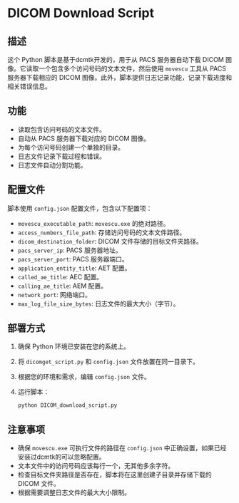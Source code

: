 # DICOM Download Script

## 描述

这个 Python 脚本是基于dcmtk开发的，用于从 PACS 服务器自动下载 DICOM 图像。它读取一个包含多个访问号码的文本文件，然后使用 `movescu` 工具从 PACS 服务器下载相应的 DICOM 图像。此外，脚本提供日志记录功能，记录下载进度和相关错误信息。

## 功能

- 读取包含访问号码的文本文件。
- 自动从 PACS 服务器下载对应的 DICOM 图像。
- 为每个访问号码创建一个单独的目录。
- 日志文件记录下载过程和错误。
- 日志文件自动分割功能。

## 配置文件

脚本使用 `config.json` 配置文件，包含以下配置项：

- `movescu_executable_path`: `movescu.exe` 的绝对路径。
- `access_numbers_file_path`: 存储访问号码的文本文件路径。
- `dicom_destination_folder`: DICOM 文件存储的目标文件夹路径。
- `pacs_server_ip`: PACS 服务器地址。
- `pacs_server_port`: PACS 服务器端口。
- `application_entity_title`: AET 配置。
- `called_ae_title`: AEC 配置。
- `calling_ae_title`: AEM 配置。
- `network_port`: 网络端口。
- `max_log_file_size_bytes`: 日志文件的最大大小（字节）。

## 部署方式

1. 确保 Python 环境已安装在您的系统上。

2. 将 `dicomget_script.py` 和 `config.json` 文件放置在同一目录下。

3. 根据您的环境和需求，编辑 `config.json` 文件。

4. 运行脚本：

   ```python
   python DICOM_download_script.py
   ```

## 注意事项

- 确保 `movescu.exe` 可执行文件的路径在 `config.json` 中正确设置，如果已经安装过dcmtk的可以忽略配置。
- 文本文件中的访问号码应该每行一个，无其他多余字符。
- 检查目标文件夹路径是否存在，脚本将在这里创建子目录并存储下载的 DICOM 文件。
- 根据需要调整日志文件的最大大小限制。
